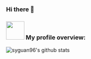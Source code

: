 ### Hi there 👋

### <img src="https://media.giphy.com/media/3orieJRHB5DJjrVmqk/giphy.gif" width="50"> My profile overview:
![syguan96's github stats](https://github-readme-stats.vercel.app/api?username=syguan96&show_icons=true)
